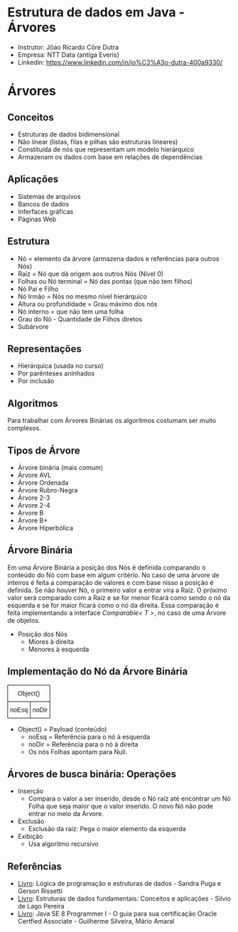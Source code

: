 # Estrutura de dados em Java - Árvores

- Instrutor: Jõao Ricardo Côre Dutra
- Empresa: NTT Data (antiga Everis)
- Linkedin: https://www.linkedin.com/in/jo%C3%A3o-dutra-400a9330/


# Árvores
## Conceitos
- Estruturas de dados bidimensional
- Não linear (listas, filas e pilhas são estruturas lineares)
- Constituída de nós que representam um modelo hierárquico
- Armazenam os dados com base em relações de dependências

## Aplicações
- Sistemas de arquivos
- Bancos de dados
- Inferfaces gráficas
- Páginas Web

## Estrutura
- Nó = elemento da árvore (armazena dados e referências para outros Nós)
- Raíz = Nó que dá origem aos outros Nós (Nível 0)
- Folhas ou Nó terminal = Nó das pontas (que não tem filhos)
- Nó Pai e Filho
- Nó Irmão = Nós no mesmo nível hierárquico
- Altura ou profundidade = Grau máximo dos nós
- Nó interno = que não tem uma folha
- Grau do Nó - Quantidade de Filhos diretos
- Subárvore

## Representações
- Hierárquica (usada no curso)
- Por parênteses aninhados
- Por inclusão

## Algoritmos
Para trabalhar com Árvores Binárias os algoritmos costumam ser muito complexos.

## Tipos de Árvore
- Árvore binária (mais comum)
- Árvore AVL
- Árvore Ordenada
- Árvore Rubro-Negra
- Árvore 2-3
- Árvore 2-4
- Árvore B
- Árvore B+
- Árvore Hiperbólica

## Árvore Binária
Em uma Árvore Binária a posição dos Nós é definida comparando o conteúdo do Nó com base em algum critério. No caso de uma àrvore de inteiros é feita a comparação de valores e com base nisso a posição é definida. Se não houver Nó, o primeiro valor a entrar vira a Raíz. O próximo valor será comparado com a Raíz e se for menor ficará como sendo o nó da esquerda e se for maior ficará como o nó da direita. Essa comparação é feita implementando a interface *Comparable< T >*, no caso de uma Árvore de objetos.

- Posição dos Nós
  - Miores à direita
  - Menores à esquerda

## Implementação do Nó da Árvore Binária

<style type="text/css">
.tg  {border-collapse:collapse;border-spacing:0;}
.tg td{border-color:black;border-style:solid;border-width:1px;font-family:Arial, sans-serif;font-size:14px;
  overflow:hidden;padding:10px 5px;word-break:normal;}
.tg th{border-color:black;border-style:solid;border-width:1px;font-family:Arial, sans-serif;font-size:14px;
  font-weight:normal;overflow:hidden;padding:10px 5px;word-break:normal;}
.tg .tg-baqh{text-align:center;vertical-align:top}
</style>
<table class="tg">
<thead>
  <tr>
    <th class="tg-baqh" colspan="2">Object()</th>
  </tr>
</thead>
<tbody>
  <tr>
    <td class="tg-baqh">noEsq</td>
    <td class="tg-baqh">noDir</td>
  </tr>
</tbody>
</table>

- Object() = Payload (conteúdo)
  - noEsq = Referência para o nó à esquerda
  - noDir = Referência para o nó à direita
  - Os nós Folhas apontam para Null.

## Árvores de busca binária: Operações
- Inserção
  - Compara o valor a ser inserido, desde o Nó raíz até encontrar um Nó Folha que seja maior que o valor inserido. O novo Nó não pode entrar no meio da Árvore. 
- Exclusão
  - Exclusão da raíz: Pega o maior elemento da esquerda
- Exibição
  - Usa algoritmo recursivo

## Referências

- [Livro](https://amzn.to/3DtxuO3): Lógica de programação e estruturas de dados - Sandra Puga e Gerson Rissetti
- [Livro](https://amzn.to/3dGbQfb): Estruturas de dados fundamentais: Conceitos e aplicações - Silvio de Lago Pereira
- [Livro](https://www.casadocodigo.com.br/products/livro-certificacao-java-associate?_pos=1&_sid=9ee4c229c&_ss=r): Java SE 8 Programmer I - O guia para sua certificação Oracle Certfied Associate - Guilherme Silveira, Mário Amaral
